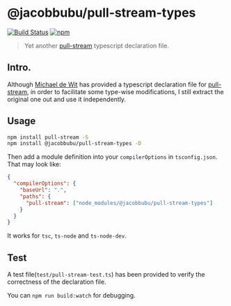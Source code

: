 # @jacobbubu/pull-stream-types

[![Build Status](https://travis-ci.org/jacobbubu/pull-stream-types.svg)](https://travis-ci.org/jacobbubu/pull-stream-types)
[![npm](https://img.shields.io/npm/v/@jacobbubu/pull-stream-types.svg)](https://www.npmjs.com/package/@jacobbubu/pull-stream-types/)

> Yet another [pull-stream](https://github.com/pull-stream/pull-stream) typescript declaration file.

## Intro.

Although [Michael de Wit](https://github.com/mjwwit) has provided a typescript declaration file for [pull-stream](https://github.com/pull-stream/pull-stream), in order to facilitate some type-wise modifications, I still extract the original one out and use it independently.

## Usage

```bash
npm install pull-stream -S
npm install @jacobbubu/pull-stream-types -D
```

Then add a module definition into your `compilerOptions` in `tsconfig.json`. That may look like:

```json
{
  "compilerOptions": {
    "baseUrl": ".",
    "paths": {
      "pull-stream": ["node_modules/@jacobbubu/pull-stream-types"]
    }
  }
}
```

It works for `tsc`, `ts-node` and `ts-node-dev`.

## Test

A test file(`test/pull-stream-test.ts`) has been provided to verify the correctness of the declaration file.

You can `npm run build:watch` for debugging.
